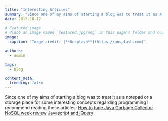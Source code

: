 ```yaml
---
title: "Interesting Articles"
summary: "Since one of my aims of starting a blog was to treat it as a notepad or a storage place for some interesting concepts regarding programming I recommend reading these articles: How to tune Java Garbage Collector NoSQL…"
date: 2012-10-17

# Featured image
# Place an image named `featured.jpg/png` in this page's folder and customize its options here.
image:
  caption: 'Image credit: [**Unsplash**](https://unsplash.com)'

authors:
  - admin

tags:
  - Blog

content_meta:
  trending: false
---
```

Since one of my aims of starting a blog was to treat it as a notepad or a storage place for some interesting concepts regarding programming I recommend reading these articles:
[How to tune Java Garbage Collector](https://java.dzone.com/articles/how-tune-java-garbage)
[NoSQL week review](https://java.dzone.com/articles/nosql-week-review)
[Javascript and jQuery](https://java.dzone.com/articles/javascript-and-jquery)
